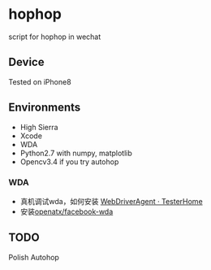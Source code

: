 # hophop
script for hophop in wechat

## Device
Tested on iPhone8

## Environments
- High Sierra
- Xcode
- WDA
- Python2.7 with numpy, matplotlib
- Opencv3.4 if you try autohop

### WDA
- 真机调试wda，如何安装 [WebDriverAgent · TesterHome](https://testerhome.com/topics/7220)
- 安装[openatx/facebook-wda](https://github.com/openatx/facebook-wda)

## TODO
Polish Autohop
